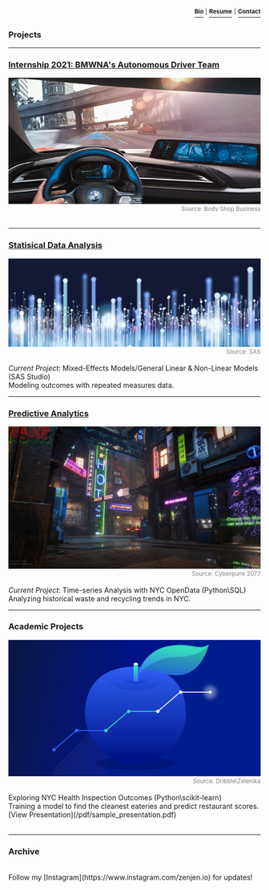 <p align="right">
  <a href="https://zenjen-devs.github.io/bio"><b><sup>Bio</sup></b></a><sup> |</sup>
  <a href="https://zenjen-devs.github.io/pdfs/JenArriaza_Resume.pdf"><b><sup>Resume</sup></b></a> <sup>|</sup>
  <a href="mailto:jen.arriaza@nyu.edu"><b><sup>Contact</sup></b></a>
  
  </p>


### Projects

---

### [Internship 2021: BMWNA's Autonomous Driver Team](/internship2021)

<p><a href="https://zenjen-devs.github.io/internship2021"><img src="images/BMW-Intel.jpg?raw=true"/></a>
<br>
<span style="float:right; color: gray;"><sup>Source: Body Shop Business</sup></span></p>
<br>


---

### [Statisical Data Analysis](/statisticaldataanalysis)

<p><a href="https://zenjen-devs.github.io/statisticaldataanalysis"><img src="images/dataprofessionals.JPG?raw=true"/></a>
<br>
<span style="float:right; color: gray;"><sup>Source: SAS</sup></span></p>
<br>
<i>Current Project</i>: Mixed-Effects Models/General Linear & Non-Linear Models (SAS Studio)
<br>
Modeling outcomes with repeated measures data.
<br>

---

### [Predictive Analytics](http://example.com/)
<p><a href="predictiveanalytics.md"><img src="images/civilizationfiction.jpg?raw=true"/></a>
<br>
<span style="float:right; color: gray;"><sup>Source: Cyberpunk 2077</sup></span></p>
<br>
<i>Current Project</i>: Time-series Analysis with NYC OpenData (Python\SQL)
<br>
Analyzing historical waste and recycling trends in NYC.
<br>

---

<h3> Academic Projects</h3>
<p><a href="/pdf/sample_presentation.pdf"><img src="images/analytics-apple2.png?raw=true"/></a>
<br>
<span style="float:right; color: gray;"><sup>Source: Dribble\Zelenika</sup></span></p>
<br>
Exploring NYC Health Inspection Outcomes (Python\scikit-learn)
<br>
Training a model to find the cleanest eateries and predict restaurant scores.
<br>
[View Presentation](/pdf/sample_presentation.pdf)
<br>
<br>

---


### Archive
<br>
Follow my [Instagram](https://www.instagram.com/zenjen.io) for updates!



<!-- Remove above link if you don't want to attibute -->
